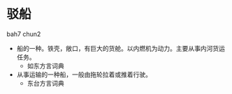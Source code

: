 # 驳船
bah7 chun2
+ 船的一种。铁壳，敞口，有巨大的货舱。以内燃机为动力。主要从事内河货运任务。
  * 如东方言词典
+ 从事运输的一种船，一般由拖轮拉着或推着行驶。
  * 东台方言词典
